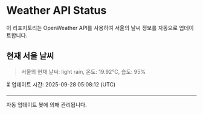 
# Weather API Status

이 리포지토리는 OpenWeather API를 사용하여 서울의 날씨 정보를 자동으로 업데이트합니다.

## 현재 서울 날씨
> 서울의 현재 날씨: light rain, 온도: 19.92°C, 습도: 95%

⏳ 업데이트 시간: 2025-09-28 05:08:12 (UTC)

---
자동 업데이트 봇에 의해 관리됩니다.
